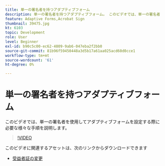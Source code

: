 ```yaml
---
title: 単一の署名者を持つアダプティブフォーム
description: 単一の署名者を持つアダプティブフォーム。 このビデオでは、単一の署名者を使用してアダプティブフォームを設定する際に必要な様々な手順を説明します。
feature: Adaptive Forms,Acrobat Sign
thumbnail: 39475.jpg
kt: 6103
topic: Development
role: User
level: Beginner
exl-id: b90c5c00-ec62-4809-9ab6-047eba2f2bb0
source-git-commit: 81b96f59450448a3d5b17a61aa025acd60d0cce1
workflow-type: tm+mt
source-wordcount: '61'
ht-degree: 0%

---
```


# 単一の署名者を持つアダプティブフォーム


このビデオでは、単一の署名者を使用してアダプティブフォームを設定する際に必要な様々な手順を説明します。

>[!VIDEO](https://video.tv.adobe.com/v/39475/?quality=9&learn=on)

このビデオに関連するアセットは、次のリンクからダウンロードできます

* [受益者証の変更 ](assets/change-of-beneficiary-form.zip)
